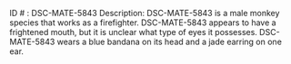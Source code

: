 ID # : DSC-MATE-5843
Description: DSC-MATE-5843 is a male monkey species that works as a firefighter. DSC-MATE-5843 appears to have a frightened mouth, but it is unclear what type of eyes it possesses. DSC-MATE-5843 wears a blue bandana on its head and a jade earring on one ear.